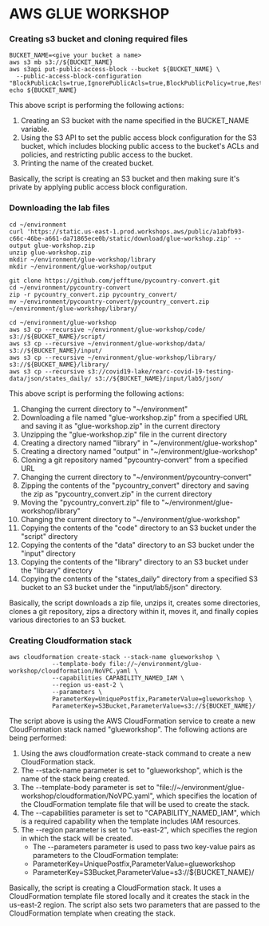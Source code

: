 # AWS GLUE WORKSHOP

### Creating s3 bucket and cloning required files
```
BUCKET_NAME=<give your bucket a name>
aws s3 mb s3://${BUCKET_NAME}
aws s3api put-public-access-block --bucket ${BUCKET_NAME} \
  --public-access-block-configuration "BlockPublicAcls=true,IgnorePublicAcls=true,BlockPublicPolicy=true,RestrictPublicBuckets=true"
echo ${BUCKET_NAME}
```

This above script is performing the following actions:
1. Creating an S3 bucket with the name specified in the BUCKET_NAME variable.
2. Using the S3 API to set the public access block configuration for the S3 bucket, which includes blocking public access to the bucket's ACLs and policies, and restricting public access to the bucket.
3. Printing the name of the created bucket.

Basically, the script is creating an S3 bucket and then making sure it's private by applying public access block configuration. 

### Downloading the lab files
```
cd ~/environment
curl 'https://static.us-east-1.prod.workshops.aws/public/a1abfb93-c66c-46be-a661-da71865ece0b/static/download/glue-workshop.zip' --output glue-workshop.zip
unzip glue-workshop.zip
mkdir ~/environment/glue-workshop/library
mkdir ~/environment/glue-workshop/output

git clone https://github.com/jefftune/pycountry-convert.git
cd ~/environment/pycountry-convert
zip -r pycountry_convert.zip pycountry_convert/
mv ~/environment/pycountry-convert/pycountry_convert.zip ~/environment/glue-workshop/library/

cd ~/environment/glue-workshop
aws s3 cp --recursive ~/environment/glue-workshop/code/ s3://${BUCKET_NAME}/script/
aws s3 cp --recursive ~/environment/glue-workshop/data/ s3://${BUCKET_NAME}/input/
aws s3 cp --recursive ~/environment/glue-workshop/library/ s3://${BUCKET_NAME}/library/
aws s3 cp --recursive s3://covid19-lake/rearc-covid-19-testing-data/json/states_daily/ s3://${BUCKET_NAME}/input/lab5/json/

```

This above script is performing the following actions:
1. Changing the current directory to "~/environment"
2. Downloading a file named "glue-workshop.zip" from a specified URL and saving it as "glue-workshop.zip" in the current directory
3. Unzipping the "glue-workshop.zip" file in the current directory
4. Creating a directory named "library" in "~/environment/glue-workshop"
5. Creating a directory named "output" in "~/environment/glue-workshop"
6. Cloning a git repository named "pycountry-convert" from a specified URL
7. Changing the current directory to "~/environment/pycountry-convert"
8. Zipping the contents of the "pycountry_convert" directory and saving the zip as "pycountry_convert.zip" in the current directory
9. Moving the "pycountry_convert.zip" file to "~/environment/glue-workshop/library"
10. Changing the current directory to "~/environment/glue-workshop"
11. Copying the contents of the "code" directory to an S3 bucket under the "script" directory
12. Copying the contents of the "data" directory to an S3 bucket under the "input" directory
13. Copying the contents of the "library" directory to an S3 bucket under the "library" directory
14. Copying the contents of the "states_daily" directory from a specified S3 bucket to an S3 bucket under the "input/lab5/json" directory.

Basically, the script downloads a zip file, unzips it, creates some directories, clones a git repository, zips a directory within it, moves it, and finally copies various directories to an S3 bucket.

### Creating Cloudformation stack

```
aws cloudformation create-stack --stack-name glueworkshop \
            --template-body file://~/environment/glue-workshop/cloudformation/NoVPC.yaml \
            --capabilities CAPABILITY_NAMED_IAM \
            --region us-east-2 \
            --parameters \
            ParameterKey=UniquePostfix,ParameterValue=glueworkshop \
            ParameterKey=S3Bucket,ParameterValue=s3://${BUCKET_NAME}/
```

The script above is using the AWS CloudFormation service to create a new CloudFormation stack named "glueworkshop". The following actions are being performed:
1. Using the aws cloudformation create-stack command to create a new CloudFormation stack.
2. The --stack-name parameter is set to "glueworkshop", which is the name of the stack being created.
3. The --template-body parameter is set to "file://~/environment/glue-workshop/cloudformation/NoVPC.yaml", which specifies the location of the CloudFormation template file that will be used to create the stack.
4. The --capabilities parameter is set to "CAPABILITY_NAMED_IAM", which is a required capability when the template includes IAM resources.
5. The --region parameter is set to "us-east-2", which specifies the region in which the stack will be created.
    * The --parameters parameter is used to pass two key-value pairs as parameters to the CloudFormation template:
    * ParameterKey=UniquePostfix,ParameterValue=glueworkshop
    * ParameterKey=S3Bucket,ParameterValue=s3://${BUCKET_NAME}/

Basically, the script is creating a CloudFormation stack. It uses a CloudFormation template file stored locally and it creates the stack in the us-east-2 region. The script also sets two parameters that are passed to the CloudFormation template when creating the stack.
